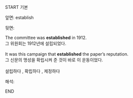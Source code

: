 START
기본

앞면:
establish


뒷면:
<div>The committee was <b>established</b> in 1912. </div><div>그 위원회는 1912년에 설립되었다.<br><br><div>It was this campaign that <b>established</b> the paper’s reputation. </div><div>그 신문의 명성을 확립시켜 준 것이 바로 이 운동이었다.</div></div><br>설립하다 , 확립하다 , 제정하다<br>


해석:

END